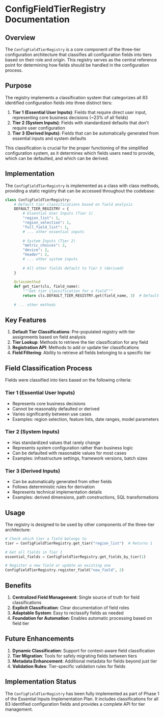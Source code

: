 # ConfigFieldTierRegistry Documentation

## Overview

The `ConfigFieldTierRegistry` is a core component of the three-tier configuration architecture that classifies all configuration fields into tiers based on their role and origin. This registry serves as the central reference point for determining how fields should be handled in the configuration process.

## Purpose

The registry implements a classification system that categorizes all 83 identified configuration fields into three distinct tiers:

1. **Tier 1 (Essential User Inputs)**: Fields that require direct user input, representing core business decisions (~23% of all fields)
2. **Tier 2 (System Inputs)**: Fields with standardized defaults that don't require user configuration
3. **Tier 3 (Derived Inputs)**: Fields that can be automatically generated from essential inputs and system defaults

This classification is crucial for the proper functioning of the simplified configuration system, as it determines which fields users need to provide, which can be defaulted, and which can be derived.

## Implementation

The `ConfigFieldTierRegistry` is implemented as a class with class methods, providing a static registry that can be accessed throughout the codebase:

```python
class ConfigFieldTierRegistry:
    # Default tier classifications based on field analysis
    DEFAULT_TIER_REGISTRY = {
        # Essential User Inputs (Tier 1)
        "region_list": 1,
        "region_selection": 1,
        "full_field_list": 1,
        # ... other essential inputs
        
        # System Inputs (Tier 2)
        "metric_choices": 2,
        "device": 2,
        "header": 2,
        # ... other system inputs
        
        # All other fields default to Tier 3 (derived)
    }
    
    @classmethod
    def get_tier(cls, field_name):
        """Get tier classification for a field"""
        return cls.DEFAULT_TIER_REGISTRY.get(field_name, 3)  # Default to Tier 3
        
    # ... other methods
```

## Key Features

1. **Default Tier Classifications**: Pre-populated registry with tier assignments based on field analysis
2. **Tier Lookup**: Methods to retrieve the tier classification for any field
3. **Registration API**: Methods to add or update tier classifications
4. **Field Filtering**: Ability to retrieve all fields belonging to a specific tier

## Field Classification Process

Fields were classified into tiers based on the following criteria:

### Tier 1 (Essential User Inputs)
- Represents core business decisions
- Cannot be reasonably defaulted or derived
- Varies significantly between use cases
- Examples: region selection, feature lists, date ranges, model parameters

### Tier 2 (System Inputs)
- Has standardized values that rarely change
- Represents system configuration rather than business logic
- Can be defaulted with reasonable values for most cases
- Examples: infrastructure settings, framework versions, batch sizes

### Tier 3 (Derived Inputs)
- Can be automatically generated from other fields
- Follows deterministic rules for derivation
- Represents technical implementation details
- Examples: derived dimensions, path constructions, SQL transformations

## Usage

The registry is designed to be used by other components of the three-tier architecture:

```python
# Check which tier a field belongs to
tier = ConfigFieldTierRegistry.get_tier("region_list")  # Returns 1

# Get all fields in Tier 1
essential_fields = ConfigFieldTierRegistry.get_fields_by_tier(1)

# Register a new field or update an existing one
ConfigFieldTierRegistry.register_field("new_field", 2)
```

## Benefits

1. **Centralized Field Management**: Single source of truth for field classifications
2. **Explicit Classification**: Clear documentation of field roles
3. **Adaptable System**: Easy to reclassify fields as needed
4. **Foundation for Automation**: Enables automatic processing based on field tier

## Future Enhancements

1. **Dynamic Classification**: Support for context-aware field classification
2. **Tier Migration**: Tools for safely migrating fields between tiers
3. **Metadata Enhancement**: Additional metadata for fields beyond just tier
4. **Validation Rules**: Tier-specific validation rules for fields

## Implementation Status

The `ConfigFieldTierRegistry` has been fully implemented as part of Phase 1 of the Essential Inputs Implementation Plan. It includes classifications for all 83 identified configuration fields and provides a complete API for tier management.
